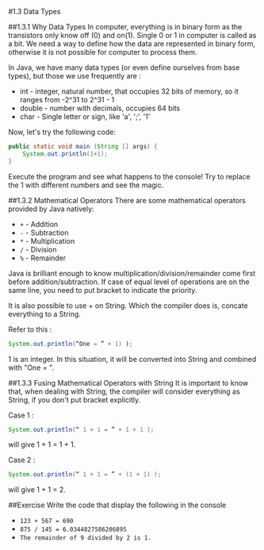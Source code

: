 ﻿#1.3 Data Types

##1.3.1 Why Data Types
In computer, everything is in binary form as the transistors only know off (0) and on(1). Single 0 or 1 in computer is called as a bit. We need a way to define how the data are represented in binary form, otherwise it is not possible for computer to process them. 

In Java, we have many data types (or even define ourselves from base types), but those we use frequently are :

* int - integer, natural number, that occupies 32 bits of memory, so it ranges from -2^31 to 2^31 - 1
* double - number with decimals, occupies 64 bits
* char - Single letter or sign, like 'a', ';', '1'

Now, let's try the following code:
```Java
public static void main (String [] args) {
	System.out.println(1+1);
}
```

Execute the program and see what happens to the console! Try to replace the 1 with different numbers and see the magic. 


##1.3.2 Mathematical Operators
There are some mathematical operators provided by Java natively:

* `+` - Addition
* `-` - Subtraction
* `*` - Multiplication
* `/` - Division
* `%` - Remainder

Java is brilliant enough to know multiplication/division/remainder come first before addition/subtraction. If case of equal level of operations are on the same line, you need to put bracket to indicate the priority.

It is also possible to use + on String. Which the compiler does is, concate everything to a String. 

Refer to this :
```Java
System.out.println(“One = ” + 1) );
```
1 is an integer. In this situation, it will be converted into String and combined with "One = ".

##1.3.3 Fusing Mathematical Operators with String
It is important to know that, when dealing with String, the compiler will consider everything as String, if you don't put bracket explicitly. 

Case 1 :
```Java
System.out.println(“ 1 + 1 = ” + 1 + 1 );
```
will give 1 + 1 = 1 + 1. 

Case 2 :
```Java
System.out.println(“ 1 + 1 = ” + (1 + 1) );
```
will give 1 + 1 = 2.

##Exercise
Write the code that display the following in the console

* `123 + 567 = 690`
* `875 / 145 = 6.0344827586206895`
* `The remainder of 9 divided by 2 is 1.`